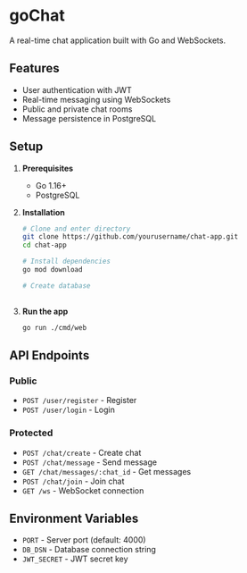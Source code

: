 # goChat

A real-time chat application built with Go and WebSockets.

## Features

- User authentication with JWT
- Real-time messaging using WebSockets
- Public and private chat rooms
- Message persistence in PostgreSQL

## Setup

1. **Prerequisites**
   - Go 1.16+
   - PostgreSQL

2. **Installation**
   ```bash
   # Clone and enter directory
   git clone https://github.com/yourusername/chat-app.git
   cd chat-app

   # Install dependencies
   go mod download

   # Create database
 
   ```

3. **Run the app**
   ```bash
   go run ./cmd/web
   ```

## API Endpoints

### Public
- `POST /user/register` - Register
- `POST /user/login` - Login

### Protected
- `POST /chat/create` - Create chat
- `POST /chat/message` - Send message
- `GET /chat/messages/:chat_id` - Get messages
- `POST /chat/join` - Join chat
- `GET /ws` - WebSocket connection

## Environment Variables

- `PORT` - Server port (default: 4000)
- `DB_DSN` - Database connection string
- `JWT_SECRET` - JWT secret key 